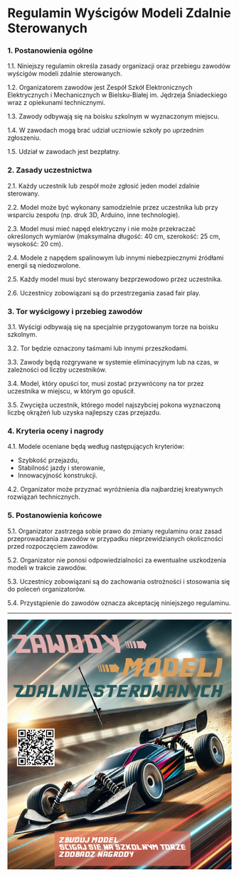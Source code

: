 # Regulamin Wyścigów Modeli Zdalnie Sterowanych

### 1. Postanowienia ogólne
1.1. Niniejszy regulamin określa zasady organizacji oraz przebiegu zawodów wyścigów modeli zdalnie sterowanych.

1.2. Organizatorem zawodów jest Zespół Szkół Elektronicznych Elektrycznych i Mechanicznych w Bielsku-Białej im. Jędrzeja Śniadeckiego wraz z opiekunami technicznymi.

1.3. Zawody odbywają się na boisku szkolnym w wyznaczonym miejscu.

1.4. W zawodach mogą brać udział uczniowie szkoły po uprzednim zgłoszeniu.

1.5. Udział w zawodach jest bezpłatny.

### 2. Zasady uczestnictwa
2.1. Każdy uczestnik lub zespół może zgłosić jeden model zdalnie sterowany.

2.2. Model może być wykonany samodzielnie przez uczestnika lub przy wsparciu zespołu (np. druk 3D, Arduino, inne technologie).

2.3. Model musi mieć napęd elektryczny i nie może przekraczać określonych wymiarów (maksymalna długość: 40 cm, szerokość: 25 cm, wysokość: 20 cm).

2.4. Modele z napędem spalinowym lub innymi niebezpiecznymi źródłami energii są niedozwolone.

2.5. Każdy model musi być sterowany bezprzewodowo przez uczestnika.

2.6. Uczestnicy zobowiązani są do przestrzegania zasad fair play.

### 3. Tor wyścigowy i przebieg zawodów
3.1. Wyścigi odbywają się na specjalnie przygotowanym torze na boisku szkolnym.

3.2. Tor będzie oznaczony taśmami lub innymi przeszkodami.

3.3. Zawody będą rozgrywane w systemie eliminacyjnym lub na czas, w zależności od liczby uczestników.

3.4. Model, który opuści tor, musi zostać przywrócony na tor przez uczestnika w miejscu, w którym go opuścił.

3.5. Zwycięża uczestnik, którego model najszybciej pokona wyznaczoną liczbę okrążeń lub uzyska najlepszy czas przejazdu.

### 4. Kryteria oceny i nagrody
4.1. Modele oceniane będą według następujących kryteriów:
   - Szybkość przejazdu,
   - Stabilność jazdy i sterowanie,
   - Innowacyjność konstrukcji.

4.2. Organizator może przyznać wyróżnienia dla najbardziej kreatywnych rozwiązań technicznych.

### 5. Postanowienia końcowe
5.1. Organizator zastrzega sobie prawo do zmiany regulaminu oraz zasad przeprowadzania zawodów w przypadku nieprzewidzianych okoliczności przed rozpoczęciem zawodów.

5.2. Organizator nie ponosi odpowiedzialności za ewentualne uszkodzenia modeli w trakcie zawodów.

5.3. Uczestnicy zobowiązani są do zachowania ostrożności i stosowania się do poleceń organizatorów.

5.4. Przystąpienie do zawodów oznacza akceptację niniejszego regulaminu.

---

<center>
   <img src="plakat.png" widht="300px">
</center>




